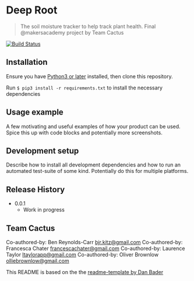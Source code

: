 # Deep Root
> The soil moisture tracker to help track plant health. Final @makersacademy project by Team Cactus

[![Build Status](https://travis-ci.com/breycarr/deep_root.svg?branch=master)](https://travis-ci.com/breycarr/deep_root)
## Installation
Ensure you have [Python3 or later](https://www.python.org/downloads/) installed, then clone this repository.

Run `$ pip3 install -r requirements.txt` to install the necessary dependencies

## Usage example

A few motivating and useful examples of how your product can be used. Spice this up with code blocks and potentially more screenshots.

## Development setup

Describe how to install all development dependencies and how to run an automated test-suite of some kind. Potentially do this for multiple platforms.

## Release History

* 0.0.1
    * Work in progress

## Team Cactus

Co-authored-by: Ben Reynolds-Carr <bjr.kitz@gmail.com>
Co-authored-by: Francesca Chater <francescachater@gmail.com>
Co-authored-by: Laurence Taylor <ltaylorapp@gmail.com>
Co-authored-by: Oliver Brownlow <olliebrownlow@gmail.com>

This README is based on the the [readme-template by Dan Bader](https://github.com/dbader/readme-template)

